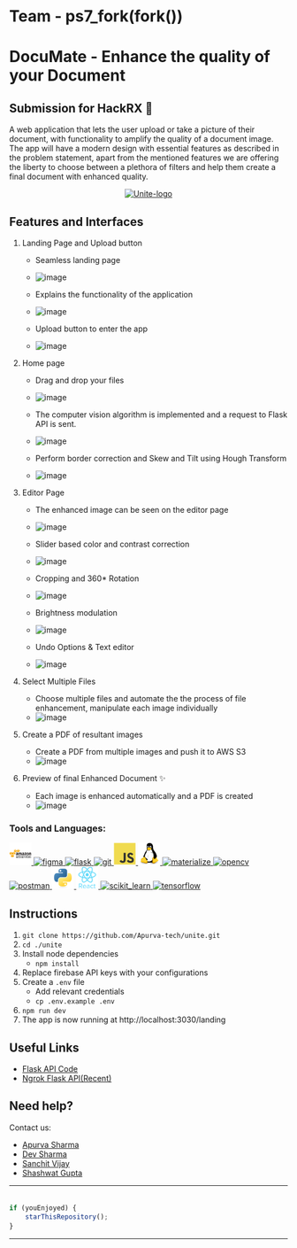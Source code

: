 # Team - ps7_fork(fork())
# DocuMate - Enhance the quality of your Document
## Submission for HackRX 🌟

A web application that lets the user upload or take a picture of 
their document, with functionality to amplify the quality of a document image. 
The app will have a modern design with essential features as described in the 
problem statement, apart from the mentioned features we are offering the liberty 
to choose between a plethora of filters and help them create a final document
with enhanced quality.

<p align="center">
<a href="https://github.com/HackRx2-0/ps7_fork_fork">
<img src="https://user-images.githubusercontent.com/59837325/126841069-eddb957a-357c-4708-a9ac-647e2fd8422b.png" alt="Unite-logo"/>
</a>
</p>

## Features and Interfaces

1. Landing Page and Upload button
   - Seamless landing page 
   - ![image](#)
 
   - Explains the functionality of the application
   - ![image](#)
   
   - Upload button to enter the app 
   - ![image](#)

2. Home page 
   - Drag and drop your files
   - ![image](#)
   
   - The computer vision algorithm is implemented and a request to Flask API is sent. 
   - ![image](#)

   - Perform border correction and Skew and Tilt using Hough Transform
   - ![image](https://user-images.githubusercontent.com/59837325/126842720-811f11ae-3d22-4677-b8a6-0b4ff57f49e4.jpeg)
   
3. Editor Page
   - The enhanced image can be seen on the editor page
   - ![image](#)

   - Slider based color and contrast correction
   - ![image](#)
   
   - Cropping and 360* Rotation
   - ![image](#)

   - Brightness modulation 
   - ![image](#)

   - Undo Options & Text editor
   - ![image](#)

4. Select Multiple Files
   - Choose multiple files and automate the the process of file enhancement, manipulate each image individually 
   - ![image](#)

5. Create a PDF of resultant images
   - Create a PDF from multiple images and push it to AWS S3 
   - ![image](#)


6. Preview of final Enhanced Document ✨
   - Each image is enhanced automatically and a PDF is created 
   - ![image](#)


### Tools and Languages: 
<p align="left"> <a href="https://aws.amazon.com" target="_blank"> <img src="https://raw.githubusercontent.com/devicons/devicon/master/icons/amazonwebservices/amazonwebservices-original-wordmark.svg" alt="aws" width="40" height="40"/> </a> <a href="https://www.figma.com/" target="_blank"> <img src="https://www.vectorlogo.zone/logos/figma/figma-icon.svg" alt="figma" width="40" height="40"/> </a> <a href="https://flask.palletsprojects.com/" target="_blank"> <img src="https://www.vectorlogo.zone/logos/pocoo_flask/pocoo_flask-icon.svg" alt="flask" width="40" height="40"/> </a> <a href="https://git-scm.com/" target="_blank"> <img src="https://www.vectorlogo.zone/logos/git-scm/git-scm-icon.svg" alt="git" width="40" height="40"/> </a> <a href="https://developer.mozilla.org/en-US/docs/Web/JavaScript" target="_blank"> <img src="https://raw.githubusercontent.com/devicons/devicon/master/icons/javascript/javascript-original.svg" alt="javascript" width="40" height="40"/> </a> <a href="https://www.linux.org/" target="_blank"> <img src="https://raw.githubusercontent.com/devicons/devicon/master/icons/linux/linux-original.svg" alt="linux" width="40" height="40"/> </a> <a href="https://materializecss.com/" target="_blank"> <img src="https://raw.githubusercontent.com/prplx/svg-logos/5585531d45d294869c4eaab4d7cf2e9c167710a9/svg/materialize.svg" alt="materialize" width="40" height="40"/> </a> <a href="https://opencv.org/" target="_blank"> <img src="https://www.vectorlogo.zone/logos/opencv/opencv-icon.svg" alt="opencv" width="40" height="40"/> </a> <a href="https://postman.com" target="_blank"> <img src="https://www.vectorlogo.zone/logos/getpostman/getpostman-icon.svg" alt="postman" width="40" height="40"/> </a> <a href="https://www.python.org" target="_blank"> <img src="https://raw.githubusercontent.com/devicons/devicon/master/icons/python/python-original.svg" alt="python" width="40" height="40"/> </a> <a href="https://reactjs.org/" target="_blank"> <img src="https://raw.githubusercontent.com/devicons/devicon/master/icons/react/react-original-wordmark.svg" alt="react" width="40" height="40"/> </a> <a href="https://scikit-learn.org/" target="_blank"> <img src="https://upload.wikimedia.org/wikipedia/commons/0/05/Scikit_learn_logo_small.svg" alt="scikit_learn" width="40" height="40"/> </a> <a href="https://www.tensorflow.org" target="_blank"> <img src="https://www.vectorlogo.zone/logos/tensorflow/tensorflow-icon.svg" alt="tensorflow" width="40" height="40"/> </a> </p>

## Instructions

1. `git clone https://github.com/Apurva-tech/unite.git` 
2. `cd ./unite`
3. Install node dependencies 
   - `npm install`
4. Replace firebase API keys with your configurations
5. Create a `.env` file 
   - Add relevant credentials
   - `cp .env.example .env` 
5. `npm run dev`
6. The app is now running at http://localhost:3030/landing 


## Useful Links

- [Flask API Code](#)
- [Ngrok Flask API(Recent)](#)

## Need help?

Contact us: 
- [Apurva Sharma](https://www.linkedin.com/in/apurva866/)
- [Dev Sharma](https://www.linkedin.com/in/cryptus-neoxys/)
- [Sanchit Vijay](https://www.linkedin.com/in/sanchit-vijay-774432178)
- [Shashwat Gupta](https://www.linkedin.com/in/shashtag/)


---------

```javascript

if (youEnjoyed) {
    starThisRepository();
}
```

-----------
